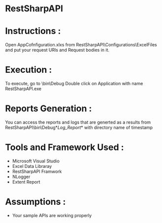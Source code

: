 # RestSharpAPI

# Instructions : 
Open AppCofnfiguration.xlxs from RestSharpAPI\Configurations\ExcelFiles and put your request URls and Request bodies in it. 

# Execution : 
To execute, go to \bin\Debug Double click on Application with name RestSharpAPI.exe

# Reports Generation : 
You can access the reports and logs that are generted as a results from RestSharpAPI\bin\Debug\**Log_Report** with directory name of timestamp

# Tools and Framework Used : 
- Microsoft Visual Studio
- Excel Data Libraray 
- RestSharpAPI Framwork
- NLogger 
- Extent Report 

# Assumptions : 
- Your sample APIs are working properly

